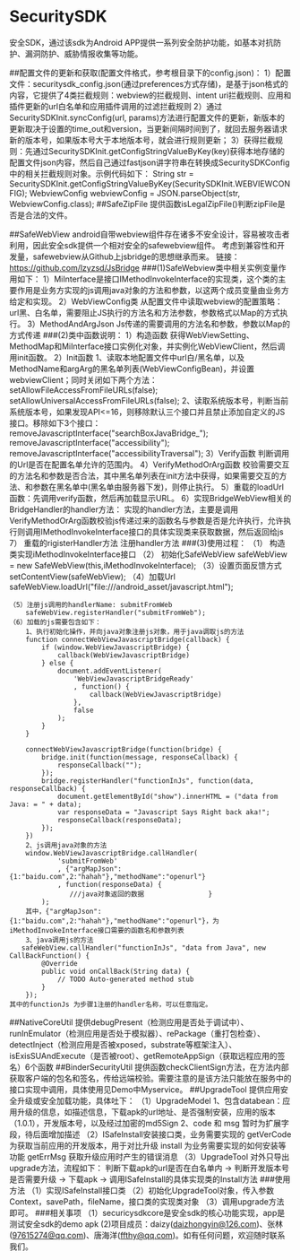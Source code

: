 # SecuritySDK
安全SDK，通过该sdk为Android APP提供一系列安全防护功能，如基本对抗防护、漏洞防护、威胁情报收集等功能。

##配置文件的更新和获取(配置文件格式，参考根目录下的config.json)：
	1）配置文件：securitysdk_config.json(通过preferences方式存储)，是基于json格式的内容，它提供了4类拦截规则：webview的拦截规则、intent uri拦截规则、应用和插件更新的url白名单和应用插件调用的过滤拦截规则
	2）通过SecuritySDKInit.syncConfig(url, params)方法进行配置文件的更新，新版本的更新取决于设置的time_out和version，当更新间隔时间到了，就回去服务器请求新的版本号，如果版本号大于本地版本号，就会进行规则更新；
	3）获得拦截规则：先通过SecuritySDKInit.getConfigStringValueByKey(key)获得本地存储的配置文件json内容，然后自己通过fastjson讲字符串在转换成SecuritySDKConfig中的相关拦截规则对象。示例代码如下：
	String str = SecuritySDKInit.getConfigStringValueByKey(SecuritySDKInit.WEBVIEWCONFIG);
	WebviewConfig webviewConfig = JSON.parseObject(str, WebviewConfig.class);
##SafeZipFile
	提供函数isLegalZipFile()判断zipFile是否是合法的文件。

##SafeWebView
	android自带webview组件存在诸多不安全设计，容易被攻击者利用，因此安全sdk提供一个相对安全的safewebview组件。
	考虑到兼容性和开发量，safewebview从Github上jsbridge的思想继承而来。
	链接：https://github.com/lzyzsd/JsBridge
###(1)SafeWebview类中相关实例变量作用如下：
	1）MiInterface是接口IMethodInvokeInterface的实现类，这个类的主要作用是业务方实现的js调用java对象的方法和参数，以这两个成员变量由业务方给定和实现。
	2）WebViewConfig类
	从配置文件中读取webview的配置策略：url黑、白名单，需要阻止JS执行的方法名和方法参数，参数格式以Map的方式执行。
	3）MethodAndArgJson
	Js传递的需要调用的方法名和参数，参数以Map的方式传递
###(2)类中函数说明：
	1）构造函数
	获得WebViewSetting、MethodMap和MiInterface接口实例化对象，并实例化WebViewClient，然后调用init函数。
	2）Init函数
		1、读取本地配置文件中url白/黑名单，以及MethodName和argArg的黑名单列表(WebViewConfigBean)，并设置webviewClient；同时关闭如下两个方法：
		setAllowFileAccessFromFileURLs(false);
		setAllowUniversalAccessFromFileURLs(false);
		2、读取系统版本号，判断当前系统版本号，如果发现API<=16，则移除默认三个接口并且禁止添加自定义的JS接口。移除如下3个接口：
		removeJavascriptInterface("searchBoxJavaBridge_");
		removeJavascriptInterface("accessibility");
		removeJavascriptInterface("accessibilityTraversal");
	3）Verify函数
	判断调用的Url是否在配置名单允许的范围内。
	4）VerifyMethodOrArg函数
	校验需要交互的方法名和参数是否合法，其中黑名单列表在init方法中获得，如果需要交互的方法、和参数在黑名单中(黑名单由服务器下发)，则停止执行。
	5）重载的loadUrl函数：先调用verify函数，然后再加载显示URL。
	6）实现BridgeWebView相关的BridgeHandler的handler方法：
实现的handler方法，主要是调用VerifyMethodOrArg函数校验js传递过来的函数名与参数是否是允许执行，允许执行则调用IMethodInvokeInterface接口的具体实现类来获取数据，然后返回给js
	7）	重载的rigisterHandler方法
	注册handler方法
###(3)使用过程：
	（1）	构造类实现iMethodInvokeInterface接口
	（2）	初始化SafeWebView
        safeWebView = new SafeWebView(this,iMethodInvokeInterface);
	（3）设置页面反馈方式
        setContentView(safeWebView);
	（4）加载Url
        safeWebView.loadUrl("file:///android_asset/javascript.html");

	（5）注册js调用的handlerName: submitFromWeb
 		safeWebView.registerHandler("submitFromWeb");
	（6）加载的js需要包含如下：
		1、执行初始化操作，并向java对象注册js对象，用于java调取js的方法
		function connectWebViewJavascriptBridge(callback) {
            if (window.WebViewJavascriptBridge) {
                callback(WebViewJavascriptBridge)
            } else {
                document.addEventListener(
                    'WebViewJavascriptBridgeReady'
                    , function() {
                        callback(WebViewJavascriptBridge)
                    },
                    false
                );
            }
        }

        connectWebViewJavascriptBridge(function(bridge) {
            bridge.init(function(message, responseCallback) {
                responseCallback("");
            });
            bridge.registerHandler("functionInJs", function(data, responseCallback) {
                document.getElementById("show").innerHTML = ("data from Java: = " + data);
                var responseData = "Javascript Says Right back aka!";
                responseCallback(responseData);
            });
        })
 		2、js调用java对象的方法
		window.WebViewJavascriptBridge.callHandler(
                'submitFromWeb'
                , {"argMapJson":{1:"baidu.com",2:"hahah"},"methodName":"openurl"}
                , function(responseData) {
                   ///java对象返回的数据                }
            );
		其中，{"argMapJson":{1:"baidu.com",2:"hahah"},"methodName":"openurl"}，为iMethodInvokeInterface接口需要的函数名和参数列表
		3、java调用js的方法
	   safeWebView.callHandler("functionInJs", "data from Java", new CallBackFunction() {
            @Override
            public void onCallBack(String data) {
                // TODO Auto-generated method stub
            }
        });
	其中的functionJs 为步骤1注册的handler名称，可以任意指定。
##NativeCoreUtil
	提供debugPresent（检测应用是否处于调试中）、runInEmulator（检测应用是否处于模拟器）、rePackage（重打包检查）、
	detectInject（检测应用是否被xposed，substrate等框架注入）、isExisSUAndExecute（是否被root）、getRemoteAppSign（获取远程应用的签名）6个函数
##BinderSecurityUtil
    提供函数checkClientSign方法，在方法内部获取客户端的包名和签名，传给远端校验。需要注意的是该方法只能放在服务中的接口实现中调用，具体使用见Demo中Myservice。
##UpgradeTool
	提供应用安全升级或安全加载功能，具体吐下：
	（1）UpgradeModel
			1、包含databean：应用升级的信息，如描述信息，下载apk的url地址、是否强制安装，应用的版本（1.0.1），开发版本号，以及经过加密的md5Sign
			2、code 和 msg 暂时为扩展字段，待后面增加描述
	（2）ISafeInstall安装接口类，业务需要实现的
			getVerCode 为获取当前应用的开发版本，用于对比升级
			install 为业务需要实现的如何安装等功能
			getErrMsg 获取升级应用时产生的错误消息
	（3）UpgradeTool
			对外只导出upgrade方法，流程如下：
			判断下载apk的url是否在白名单内 -> 判断开发版本号是否需要升级 -> 下载apk -> 调用ISafeInstall的具体实现类的Install方法
###使用方法
	（1）实现ISafeInstall接口类
	（2）初始化UpgradeTool对象，传入参数
			Context，savePath，fileName，接口类的实现类对象
	（3）调用upgrade方法即可。
###相关事项
    （1）securicysdkcore是安全sdk的核心功能实现，app是测试安全sdk的demo apk
     (2)项目成员：daizy(daizhongyin@126.com)、张林(97615274@qq.com)、唐海洋(ffthy@qq.com)。如有任何问题，欢迎随时联系我们。



